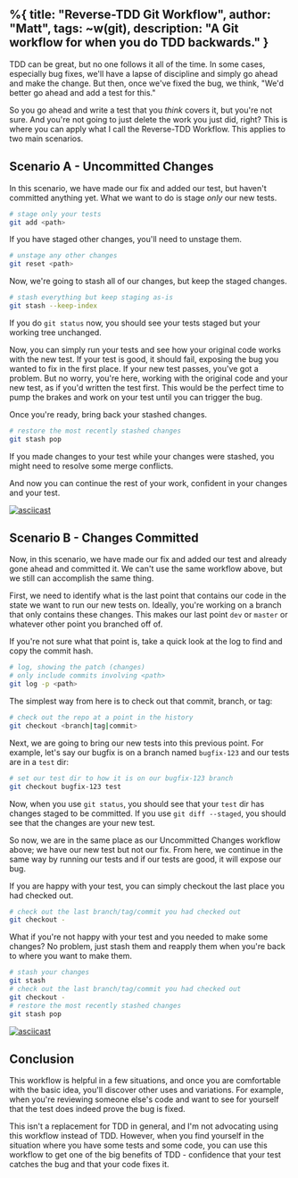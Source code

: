 %{
  title: "Reverse-TDD Git Workflow",
  author: "Matt",
  tags: ~w(git),
  description: "A Git workflow for when you do TDD backwards."
}
---

TDD can be great, but no one follows it all of the time.
In some cases, especially bug fixes, we'll have a lapse of discipline and simply go ahead and make the change.
But then, once we've fixed the bug, we think, "We'd better go ahead and add a test for this."

So you go ahead and write a test that you _think_ covers it, but you're not sure.
And you're not going to just delete the work you just did, right?
This is where you can apply what I call the Reverse-TDD Workflow.
This applies to two main scenarios.

## Scenario A - Uncommitted Changes

In this scenario, we have made our fix and added our test, but haven't committed anything yet.
What we want to do is stage _only_ our new tests.
```bash
# stage only your tests
git add <path>
```

If you have staged other changes, you'll need to unstage them.
```bash
# unstage any other changes
git reset <path>
```

Now, we're going to stash all of our changes, but keep the staged changes.
```bash
# stash everything but keep staging as-is
git stash --keep-index
```

If you do `git status` now, you should see your tests staged but your working tree unchanged.

Now, you can simply run your tests and see how your original code works with the new test.
If your test is good, it should fail, exposing the bug you wanted to fix in the first place.
If your new test passes, you've got a problem.
But no worry, you're here, working with the original code and your new test, as if you'd written the test first.
This would be the perfect time to pump the brakes and work on your test until you can trigger the bug.

Once you're ready, bring back your stashed changes.
```bash
# restore the most recently stashed changes
git stash pop
```

If you made changes to your test while your changes were stashed, you might need to resolve some merge conflicts.

And now you can continue the rest of your work, confident in your changes and your test.

[![asciicast](https://asciinema.org/a/652953.svg)](https://asciinema.org/a/652953)

## Scenario B - Changes Committed

Now, in this scenario, we have made our fix and added our test and already gone ahead and committed it.
We can't use the same workflow above, but we still can accomplish the same thing.

First, we need to identify what is the last point that contains our code in the state we want to run our new tests on.
Ideally, you're working on a branch that only contains these changes.
This makes our last point `dev` or `master` or whatever other point you branched off of.

If you're not sure what that point is, take a quick look at the log to find and copy the commit hash.

```bash
# log, showing the patch (changes)
# only include commits involving <path>
git log -p <path>
```

The simplest way from here is to check out that commit, branch, or tag:

```bash
# check out the repo at a point in the history
git checkout <branch|tag|commit>
```

Next, we are going to bring our new tests into this previous point.
For example, let's say our bugfix is on a branch named `bugfix-123` and our tests are in a `test` dir:
```bash
# set our test dir to how it is on our bugfix-123 branch
git checkout bugfix-123 test
```

Now, when you use `git status`, you should see that your `test` dir has changes staged to be committed.
If you use `git diff --staged`, you should see that the changes are your new test.

So now, we are in the same place as our Uncommitted Changes workflow above; we have our new test but not our fix.
From here, we continue in the same way by running our tests and if our tests are good, it will expose our bug.

If you are happy with your test, you can simply checkout the last place you had checked out.
```bash
# check out the last branch/tag/commit you had checked out
git checkout -
```

What if you're not happy with your test and you needed to make some changes?
No problem, just stash them and reapply them when you're back to where you want to make them.
```bash
# stash your changes
git stash
# check out the last branch/tag/commit you had checked out
git checkout -
# restore the most recently stashed changes
git stash pop
```

[![asciicast](https://asciinema.org/a/652980.svg)](https://asciinema.org/a/652980)

## Conclusion

This workflow is helpful in a few situations, and once you are comfortable with the basic idea, you'll discover other uses and variations.
For example, when you're reviewing someone else's code and want to see for yourself that the test does indeed prove the bug is fixed.

This isn't a replacement for TDD in general, and I'm not advocating using this workflow instead of TDD.
However, when you find yourself in the situation where you have some tests and some code, you can use this workflow to get one of the big benefits of TDD - confidence that your test catches the bug and that your code fixes it.
